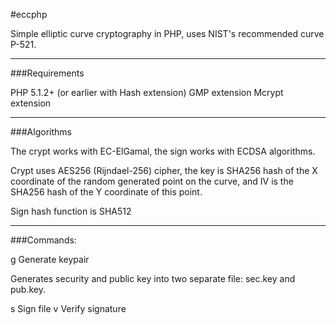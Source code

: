#eccphp

Simple elliptic curve cryptography in PHP, uses NIST's recommended curve P-521.

---

###Requirements

PHP 5.1.2+ (or earlier with Hash extension)
GMP extension
Mcrypt extension

---

###Algorithms

The crypt works with EC-ElGamal, the sign works with ECDSA algorithms.

Crypt uses AES256 (Rijndael-256) cipher, the key is SHA256 hash of the X coordinate of the random generated point on the curve, and IV is the SHA256 hash of the Y coordinate of this point.

Sign hash function is SHA512

---

###Commands:

 g                     Generate keypair

Generates security and public key into two separate file: sec.key and pub.key.


 s <seckey> <file>     Sign file
 v <pubkey> <file>     Verify signature

